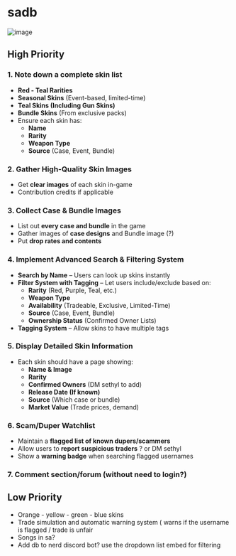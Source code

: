 # sadb
![image](https://github.com/user-attachments/assets/cd750473-0f52-4d7f-9e33-aa5260f2d6fd)

## High Priority

### 1. Note down a complete skin list
  - **Red - Teal Rarities**
  - **Seasonal Skins** (Event-based, limited-time)
  - **Teal Skins (Including Gun Skins)**
  - **Bundle Skins** (From exclusive packs)
- Ensure each skin has:
  - **Name**
  - **Rarity**
  - **Weapon Type**
  - **Source** (Case, Event, Bundle)

### 2. Gather High-Quality Skin Images
- Get **clear images** of each skin in-game
- Contribution credits if applicable

### 3. Collect Case & Bundle Images
- List out **every case and bundle** in the game
- Gather images of **case designs** and Bundle image (?)
- Put **drop rates and contents** 

### 4. Implement Advanced Search & Filtering System
- **Search by Name** – Users can look up skins instantly
- **Filter System with Tagging** – Let users include/exclude based on:
  - **Rarity** (Red, Purple, Teal, etc.)
  - **Weapon Type**
  - **Availability** (Tradeable, Exclusive, Limited-Time)
  - **Source** (Case, Event, Bundle)
  - **Ownership Status** (Confirmed Owner Lists)
- **Tagging System** – Allow skins to have multiple tags

### 5. Display Detailed Skin Information
- Each skin should have a page showing:
  - **Name & Image**
  - **Rarity**
  - **Confirmed Owners** (DM sethyl to add)
  - **Release Date (If known)**
  - **Source** (Which case or bundle)
  - **Market Value** (Trade prices, demand)

### 6. Scam/Duper Watchlist
- Maintain a **flagged list of known dupers/scammers**
- Allow users to **report suspicious traders** ? or DM sethyl
- Show a **warning badge** when searching flagged usernames

### 7. Comment section/forum (without need to login?)

## Low Priority
- Orange - yellow - green - blue skins
- Trade simulation and automatic warning system ( warns if the username is flagged / trade is unfair
- Songs in sa?
- Add db to nerd discord bot? use the dropdown list embed for filtering
  
